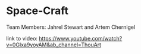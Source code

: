 # Space-Craft
Team Members: Jahrel Stewart and Artem Chernigel

link to video: https://www.youtube.com/watch?v=0GIxa9yoyAM&ab_channel=ThouArt
